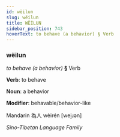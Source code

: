 ```yaml
---
id: wëilun
slug: wëilun
title: WËİLUN
sidebar_position: 743
hoverText: to behave (a behavior) § Verb
---
```


### wëilun

*to behave (a behavior)* **§** Verb

**Verb**: to behave

**Noun**: a behavior

**Modifier**: behavable/behavior-like

Mandarin 為人 wèirén [wei̯ɹən]

*Sino-Tibetan Language Family*